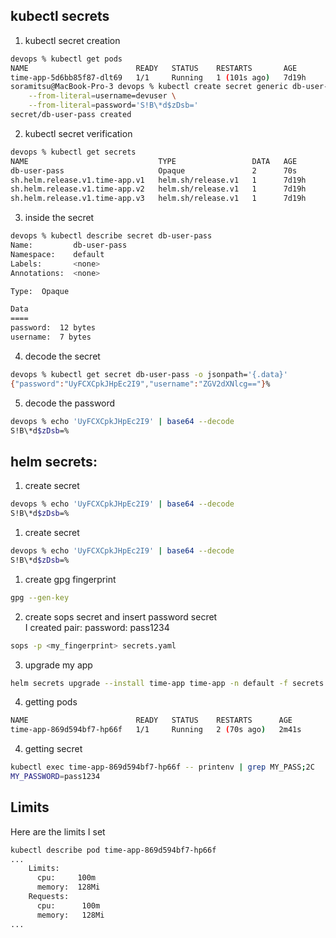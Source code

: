 ## kubectl secrets

1) kubectl secret creation
```bash
devops % kubectl get pods
NAME                        READY   STATUS    RESTARTS       AGE
time-app-5d6bb85f87-dlt69   1/1     Running   1 (101s ago)   7d19h
soramitsu@MacBook-Pro-3 devops % kubectl create secret generic db-user-pass \
    --from-literal=username=devuser \
    --from-literal=password='S!B\*d$zDsb='
secret/db-user-pass created
```
2) kubectl secret verification
```bash
devops % kubectl get secrets 
NAME                             TYPE                 DATA   AGE
db-user-pass                     Opaque               2      70s
sh.helm.release.v1.time-app.v1   helm.sh/release.v1   1      7d19h
sh.helm.release.v1.time-app.v2   helm.sh/release.v1   1      7d19h
sh.helm.release.v1.time-app.v3   helm.sh/release.v1   1      7d19h
```
3) inside the secret
```bash
devops % kubectl describe secret db-user-pass
Name:         db-user-pass
Namespace:    default
Labels:       <none>
Annotations:  <none>

Type:  Opaque

Data
====
password:  12 bytes
username:  7 bytes
```
4) decode the secret
```bash
devops % kubectl get secret db-user-pass -o jsonpath='{.data}'
{"password":"UyFCXCpkJHpEc2I9","username":"ZGV2dXNlcg=="}%    
```
5) decode the password
```bash
devops % echo 'UyFCXCpkJHpEc2I9' | base64 --decode
S!B\*d$zDsb=%            
```

## helm secrets: 
1) create secret
```bash
devops % echo 'UyFCXCpkJHpEc2I9' | base64 --decode
S!B\*d$zDsb=%            
```

1) create secret
```bash
devops % echo 'UyFCXCpkJHpEc2I9' | base64 --decode
S!B\*d$zDsb=%            
```

1) create gpg fingerprint
```bash
gpg --gen-key  
```

2) create sops secret and insert password secret \
I created pair: password: pass1234
```bash
sops -p <my_fingerprint> secrets.yaml  
```

3) upgrade my app
```bash
helm secrets upgrade --install time-app time-app -n default -f secrets.yaml
```

4) getting pods
```bash
NAME                        READY   STATUS    RESTARTS      AGE
time-app-869d594bf7-hp66f   1/1     Running   2 (70s ago)   2m41s
```

4) getting secret
```bash
kubectl exec time-app-869d594bf7-hp66f -- printenv | grep MY_PASS;2C
MY_PASSWORD=pass1234
```

## Limits
Here are the limits I set
```bash
kubectl describe pod time-app-869d594bf7-hp66f
...
    Limits:
      cpu:     100m
      memory:  128Mi
    Requests:
      cpu:      100m
      memory:   128Mi
...
```